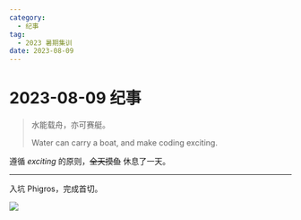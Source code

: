 ```yaml
---
category:
  - 纪事
tag:
  - 2023 暑期集训
date: 2023-08-09
---
```


# 2023-08-09 纪事

> 水能载舟，亦可赛艇。
>
> Water can carry a boat, and make coding exciting.

遵循 *exciting* 的原则，~~全天摸鱼~~ 休息了一天。

<!-- more -->

---

入坑 Phigros，完成首切。

![](https://github.com/ZihanHu/blog/assets/133467869/5bcdf146-6d08-4ff6-bafb-2f7a17642794)
